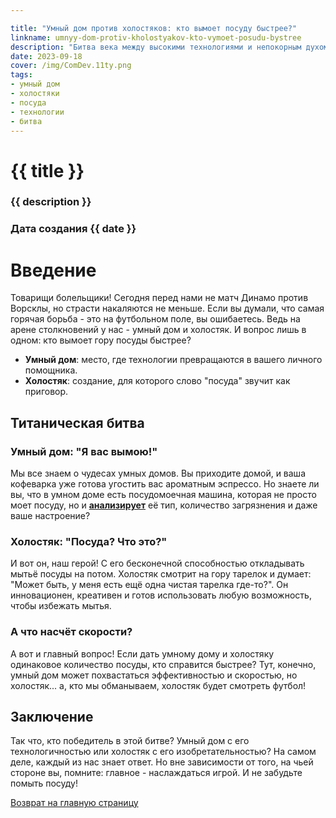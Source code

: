 ```yaml
---

title: "Умный дом против холостяков: кто вымоет посуду быстрее?"
linkname: umnyy-dom-protiv-kholostyakov-kto-vymoet-posudu-bystree
description: "Битва века между высокими технологиями и непокорным духом холостяка. Ставки сделаны!"
date: 2023-09-18
cover: /img/ComDev.11ty.png
tags:
- умный дом
- холостяки
- посуда
- технологии
- битва
---
```


# {{ title }}
### {{ description }}
### Дата создания {{ date }}

# Введение

Товарищи болельщики! Сегодня перед нами не матч Динамо против Ворсклы, но страсти накаляются не меньше. Если вы думали, что самая горячая борьба - это на футбольном поле, вы ошибаетесь. Ведь на арене столкновений у нас - умный дом и холостяк. И вопрос лишь в одном: кто вымоет гору посуды быстрее?

- **Умный дом**: место, где технологии превращаются в вашего личного помощника.
- **Холостяк**: создание, для которого слово "посуда" звучит как приговор.

## Титаническая битва

### Умный дом: "Я вас вымою!"

Мы все знаем о чудесах умных домов. Вы приходите домой, и ваша кофеварка уже готова угостить вас ароматным эспрессо. Но знаете ли вы, что в умном доме есть посудомоечная машина, которая не просто моет посуду, но и **[анализирует](/)** её тип, количество загрязнения и даже ваше настроение? 

### Холостяк: "Посуда? Что это?"

И вот он, наш герой! С его бесконечной способностью откладывать мытьё посуды на потом. Холостяк смотрит на гору тарелок и думает: "Может быть, у меня есть ещё одна чистая тарелка где-то?". Он инновационен, креативен и готов использовать любую возможность, чтобы избежать мытья.

### А что насчёт скорости?

А вот и главный вопрос! Если дать умному дому и холостяку одинаковое количество посуды, кто справится быстрее? Тут, конечно, умный дом может похвастаться эффективностью и скоростью, но холостяк... а, кто мы обманываем, холостяк будет смотреть футбол!

## Заключение

Так что, кто победитель в этой битве? Умный дом с его технологичностью или холостяк с его изобретательностью? На самом деле, каждый из нас знает ответ. Но вне зависимости от того, на чьей стороне вы, помните: главное - наслаждаться игрой. И не забудьте помыть посуду!

[Возврат на главную страницу](/)
